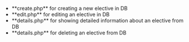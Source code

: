 <ul>
<li>**create.php** for creating a new elective in DB</li>
<li>**edit.php** for editing an elective in DB</li>
<li>**details.php** for showing detailed information about an elective from DB</li>
<li>**details.php** for deleting an elective from DB</li>
</ul>
